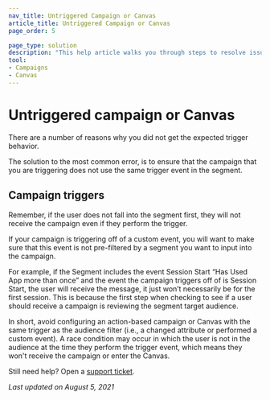 ```yaml
---
nav_title: Untriggered Campaign or Canvas
article_title: Untriggered Campaign or Canvas
page_order: 5

page_type: solution
description: "This help article walks you through steps to resolve issues with campaigns or Canvases not triggering as expected."
tool: 
- Campaigns
- Canvas
---
```


# Untriggered campaign or Canvas

There are a number of reasons why you did not get the expected trigger behavior.

The solution to the most common error, is to ensure that the campaign that you are triggering does not use the same trigger event in the segment.


## Campaign triggers

Remember, if the user does not fall into the segment first, they will not receive the campaign even if they perform the trigger.

If your campaign is triggering off of a custom event, you will want to make sure that this event is not pre-filtered by a segment you want to input into the campaign. 

For example, if the Segment includes the event Session Start “Has Used App more than once” and the event the campaign triggers off of is Session Start, the user will receive the message, it just won’t necessarily be for the first session. This is because the first step when checking to see if a user should receive a campaign is reviewing the segment target audience. 

In short, avoid configuring an action-based campaign or Canvas with the same trigger as the audience filter (i.e., a changed attribute or performed a custom event). A race condition may occur in which the user is not in the audience at the time they perform the trigger event, which means they won't receive the campaign or enter the Canvas.  

Still need help? Open a [support ticket]({{site.baseurl}}/braze_support/).

_Last updated on August 5, 2021_